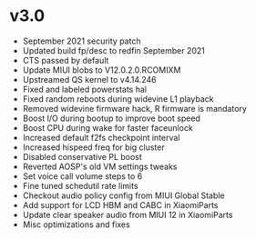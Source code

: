 # v3.0
- September 2021 security patch
- Updated build fp/desc to redfin September 2021
- CTS passed by default
- Update MIUI blobs to V12.0.2.0.RCOMIXM
- Upstreamed QS kernel to v4.14.246
- Fixed and labeled powerstats hal
- Fixed random reboots during widevine L1 playback
- Removed widevine firmware hack, R firmware is mandatory
- Boost I/O during bootup to improve boot speed
- Boost CPU during wake for faster faceunlock
- Increased default f2fs checkpoint interval
- Increased hispeed freq for big cluster
- Disabled conservative PL boost
- Reverted AOSP's old VM settings tweaks
- Set voice call volume steps to 6
- Fine tuned schedutil rate limits
- Checkout audio policy config from MIUI Global Stable
- Add support for LCD HBM and CABC in XiaomiParts
- Update clear speaker audio from MIUI 12 in XiaomiParts
- Misc optimizations and fixes
